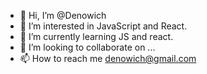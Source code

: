 - 👋 Hi, I’m @Denowich   
- 👀 I’m interested in JavaScript and React.
- 🌱 I’m currently learning JS and react.
- 💞️ I’m looking to collaborate on ...
- 📫 How to reach me denowich@gmail.com

<!---
Denowich/Denowich is a ✨ special ✨ repository because its `README.md` (this file) appears on your GitHub profile.
You can click the Preview link to take a look at your changes.
--->
